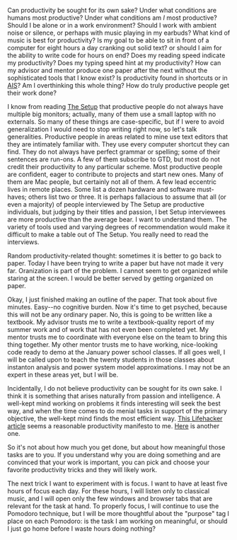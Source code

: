 ﻿Can productivity be sought for its own sake? Under what conditions are humans most productive? Under what conditions am _I_ most productive? Should I be alone or in a work environment? Should I work with ambient noise or silence, or perhaps with music playing in my earbuds? What kind of music is best for productivity? Is my goal to be able to sit in front of a computer for eight hours a day cranking out solid text? or should I aim for the ability to write code for hours on end? Does my reading speed indicate my productivity? Does my typing speed hint at my productivity? How can my advisor and mentor produce one paper after the next without the sophisticated tools that I know exist? Is productivity found in shortcuts or in [AIS][2]? Am I overthinking this whole thing? How do truly productive people get their work done?

I know from reading [The Setup][1] that productive people do not always have multiple big monitors; actually, many of them use a small laptop with no externals. So many of these things are case-specific, but if I were to avoid generalization I would need to stop writing right now, so let's talk generalities. Productive people in areas related to mine use text editors that they are intimately familiar with. They use every computer shortcut they can find. They do not always have perfect grammar or spelling; some of their sentences are run-ons. A few of them subscribe to GTD, but most do not credit their productivity to any particular scheme. Most productive people are confident, eager to contribute to projects and start new ones. Many of them are Mac people, but certainly not all of them. A few lead eccentric lives in remote places. Some list a dozen hardware and software must-haves; others list two or three. It is perhaps fallacious to assume that all (or even a majority) of people interviewed by The Setup are productive individuals, but judging by their titles and passion, I bet Setup interviewees are more productive than the average bear. I want to understand them. The variety of tools used and varying degrees of recommendation would make it difficult to make a table out of The Setup. You really need to read the interviews.

Random productivity-related thought: sometimes it is better to go back to paper. Today I have been trying to write a paper but have not made it very far. Oranization is part of the problem. I cannot seem to get organized while staring at the screen. I would be better served by getting organized on paper.

Okay, I just finished making an outline of the paper. That took about five minutes. Easy--no cognitive burden. Now it's time to get psyched, because this will not be any ordinary paper. No, this is going to be written like a textbook. My advisor trusts me to write a textbook-quality report of my summer work and of work that has not even been completed yet. My mentor trusts me to coordinate with everyone else on the team to bring this thing together. My other mentor trusts me to have working, nice-looking code ready to demo at the January power school classes. If all goes well, I will be called upon to teach the twenty students in those classes about instanton analysis and power system model approximations. I may not be an expert in these areas yet, but I will be.

Incidentally, I do not believe productivity can be sought for its own sake. I think it is something that arises naturally from passion and intelligence. A well-kept mind working on problems it finds interesting will seek the best way, and when the time comes to do menial tasks in support of the primary objective, the well-kept mind finds the most efficient way. [This Lifehacker article][3] seems a reasonable productivity manifesto to me. [Here][4] is another one.

So it's not about how much you get done, but about how meaningful those tasks are to you. If you understand why you are doing something and are convinced that your work is important, you can pick and choose your favorite productivity tricks and they will likely work.

The next trick I want to experiment with is focus. I want to have at least five hours of focus each day. For these hours, I will listen only to classical music, and I will open only the few windows and browser tabs that are relevant for the task at hand. To properly focus, I will continue to use the Pomodoro technique, but I will be more thoughtful about the "purpose" tag I place on each Pomodoro: is the task I am working on meaningful, or should I just go home before I waste hours doing nothing?


[1]: http://usesthis.com/ 
[2]: http://www.urbandictionary.com/define.php?term=AIS
[3]: http://lifehacker.com/finding-balance-between-high-productivity-and-burnout-1609708030
[4]: http://lifehacker.com/10-lessons-i-learned-from-a-year-of-productivity-experi-1584800618